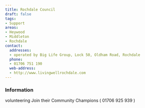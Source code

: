 ```yaml
---
title: Rochdale Council
draft: false
tags:
- Support
areas:
- Heywood
- Middleton
- Rochdale
contact:
  addresses:
  - operated by Big Life Group, Lock 50, Oldham Road, Rochdale
  phone:
  - 01706 751 190
  web-address:
  - http://www.livingwellrochdale.com
---
```


### Information
volunteering
Join their Community Champions  ( 01706 925 939 )

